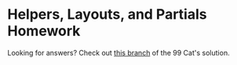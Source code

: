 # Helpers, Layouts, and Partials Homework

Looking for answers? Check out [this branch][hw-branch] of the 99 Cat's solution.

[hw-branch]: https://github.com/appacademy/NinetyNineCats/tree/w4d4-homework
